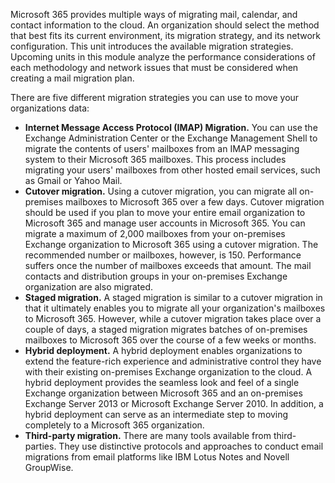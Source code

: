 Microsoft 365 provides multiple ways of migrating mail, calendar, and contact information to the cloud. An organization should select the method that best fits its current environment, its migration strategy, and its network configuration. This unit introduces the available migration strategies. Upcoming units in this module analyze the performance considerations of each methodology and network issues that must be considered when creating a mail migration plan.

There are five different migration strategies you can use to move your organizations data:

 *  **Internet Message Access Protocol (IMAP) Migration.** You can use the Exchange Administration Center or the Exchange Management Shell to migrate the contents of users' mailboxes from an IMAP messaging system to their Microsoft 365 mailboxes. This process includes migrating your users' mailboxes from other hosted email services, such as Gmail or Yahoo Mail.
 *  **Cutover migration.** Using a cutover migration, you can migrate all on-premises mailboxes to Microsoft 365 over a few days. Cutover migration should be used if you plan to move your entire email organization to Microsoft 365 and manage user accounts in Microsoft 365. You can migrate a maximum of 2,000 mailboxes from your on-premises Exchange organization to Microsoft 365 using a cutover migration. The recommended number or mailboxes, however, is 150. Performance suffers once the number of mailboxes exceeds that amount. The mail contacts and distribution groups in your on-premises Exchange organization are also migrated.
 *  **Staged migration.** A staged migration is similar to a cutover migration in that it ultimately enables you to migrate all your organization's mailboxes to Microsoft 365. However, while a cutover migration takes place over a couple of days, a staged migration migrates batches of on-premises mailboxes to Microsoft 365 over the course of a few weeks or months.
 *  **Hybrid deployment.** A hybrid deployment enables organizations to extend the feature-rich experience and administrative control they have with their existing on-premises Exchange organization to the cloud. A hybrid deployment provides the seamless look and feel of a single Exchange organization between Microsoft 365 and an on-premises Exchange Server 2013 or Microsoft Exchange Server 2010. In addition, a hybrid deployment can serve as an intermediate step to moving completely to a Microsoft 365 organization.
 *  **Third-party migration.** There are many tools available from third-parties. They use distinctive protocols and approaches to conduct email migrations from email platforms like IBM Lotus Notes and Novell GroupWise.